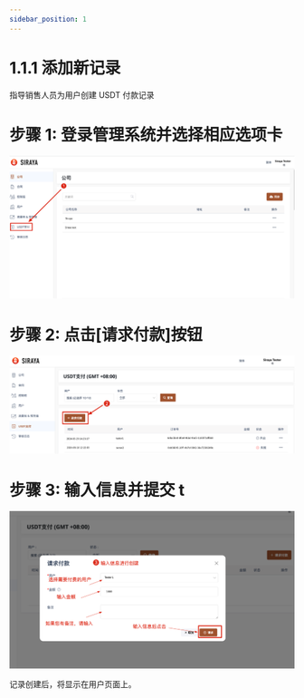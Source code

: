 ```yaml
---
sidebar_position: 1
---
```


# 1.1.1 添加新记录

指导销售人员为用户创建 USDT 付款记录

# 步骤 1: 登录管理系统并选择相应选项卡

![Step 1 Image](./img/add_record_1.png)

# 步骤 2: 点击[请求付款]按钮

![Step 1 Image](./img/add_record_2.png)

# 步骤 3: 输入信息并提交 t

![Step 1 Image](./img/add_record_3.png)

记录创建后，将显示在用户页面上。
